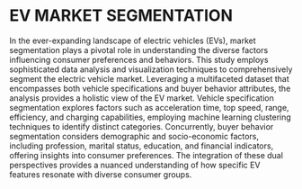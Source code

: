 # EV MARKET SEGMENTATION
In the ever-expanding landscape of electric vehicles (EVs), market segmentation plays a pivotal role in understanding the diverse factors influencing consumer preferences and behaviors. This study employs sophisticated data analysis and visualization techniques to comprehensively segment the electric vehicle market. Leveraging a multifaceted dataset that encompasses both vehicle specifications and buyer behavior attributes, the analysis provides a holistic view of the EV market. Vehicle specification segmentation explores factors such as acceleration time, top speed, range, efficiency, and charging capabilities, employing machine learning clustering techniques to identify distinct categories. Concurrently, buyer behavior segmentation considers demographic and socio-economic factors, including profession, marital status, education, and financial indicators, offering insights into consumer preferences. The integration of these dual perspectives provides a nuanced understanding of how specific EV features resonate with diverse consumer groups. 
